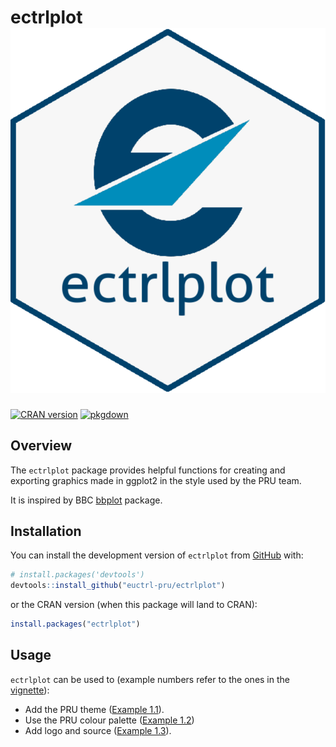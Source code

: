 
<!-- README.md is generated from README.Rmd. Please edit that file -->

# ectrlplot <img src="man/figures/logo.svg" class="logo" />

<!-- badges: start -->

[![CRAN
version](https://www.r-pkg.org/badges/version/ectrlplot)](https://cran.r-project.org/package=ectrlplot)
[![pkgdown](https://github.com/euctrl-pru/ectrlplot/workflows/pkgdown/badge.svg)](https://github.com/euctrl-pru/ectrlplot/actions)
<!-- badges: end -->

## Overview

The `ectrlplot` package provides helpful functions for creating and
exporting graphics made in ggplot2 in the style used by the PRU team.

It is inspired by BBC [bbplot](https://github.com/bbc/bbplot) package.

## Installation

You can install the development version of `ectrlplot` from
[GitHub](https://github.com/euctrl-pru/ectrlplot) with:

``` r
# install.packages('devtools')
devtools::install_github("euctrl-pru/ectrlplot")
```

or the CRAN version (when this package will land to CRAN):

``` r
install.packages("ectrlplot")
```

## Usage

`ectrlplot` can be used to (example numbers refer to the ones in the
[vignette](https://ectrlplot.ansperformance.eu/articles/my-vignette.html "ectrlplot vignette")):

- Add the PRU theme ([Example
  1.1](https://ectrlplot.ansperformance.eu/articles/my-vignette.html#example-01 "Example 1.1")).
- Use the PRU colour palette ([Example
  1.2](https://ectrlplot.ansperformance.eu/articles/my-vignette.html#example-02 "Example 1.2"))
- Add logo and source ([Example
  1.3](https://ectrlplot.ansperformance.eu/articles/my-vignette.html#example-03 "Example 1.3")).

